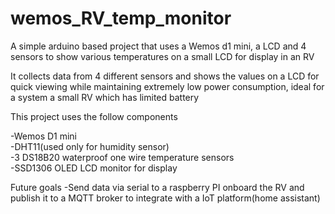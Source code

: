 # wemos_RV_temp_monitor
A simple arduino based project that uses a Wemos d1 mini, a LCD and 4 sensors to show various temperatures on a small LCD for display in an RV

It collects data from 4 different sensors and shows the values on a LCD for quick viewing while maintaining extremely low power consumption, ideal for a system a small RV which has limited battery 

This project uses the follow components

-Wemos D1 mini  
-DHT11(used only for humidity sensor)  
-3 DS18B20 waterproof one wire temperature sensors  
-SSD1306 OLED LCD monitor for display  


Future goals
-Send data via serial to a raspberry PI onboard the RV and publish it to a MQTT broker to integrate with a IoT platform(home assistant)
